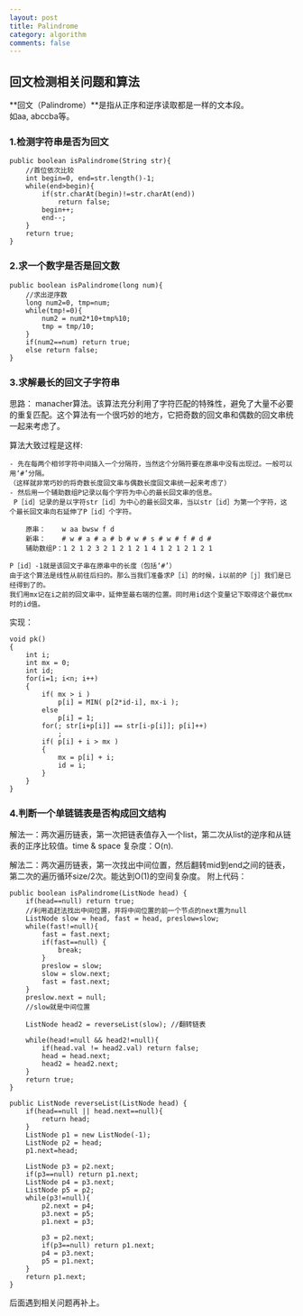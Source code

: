 ```yaml
---
layout: post
title: Palindrome
category: algorithm
comments: false
---
```

## 回文检测相关问题和算法

**回文（Palindrome）**是指从正序和逆序读取都是一样的文本段。  
如aa, abccba等。

### 1.检测字符串是否为回文

	public boolean isPalindrome(String str){
		//首位依次比较
		int begin=0, end=str.length()-1;
		while(end>begin){
			if(str.charAt(begin)!=str.charAt(end))
				return false;
			begin++;
			end--;
		}
		return true;
	}

### 2.求一个数字是否是回文数

	public boolean isPalindrome(long num){
		//求出逆序数
		long num2=0, tmp=num;
		while(tmp!=0){
			num2 = num2*10+tmp%10;
			tmp = tmp/10;
		}
		if(num2==num) return true;
		else return false;
	}

### 3.求解最长的回文子字符串 

思路： manacher算法。该算法充分利用了字符匹配的特殊性，避免了大量不必要的重复匹配。这个算法有一个很巧妙的地方，它把奇数的回文串和偶数的回文串统一起来考虑了。  


算法大致过程是这样:

    - 先在每两个相邻字符中间插入一个分隔符，当然这个分隔符要在原串中没有出现过。一般可以用‘#’分隔。
    （这样就非常巧妙的将奇数长度回文串与偶数长度回文串统一起来考虑了）
    - 然后用一个辅助数组P记录以每个字符为中心的最长回文串的信息。
     P［id］记录的是以字符str［id］为中心的最长回文串，当以str［id］为第一个字符，这个最长回文串向右延伸了P［id］个字符。  

	    原串：    w aa bwsw f d  
	    新串：    # w # a # a # b # w # s # w # f # d #  
	    辅助数组P：1 2 1 2 3 2 1 2 1 2 1 4 1 2 1 2 1 2 1  
	
 	P［id］-1就是该回文子串在原串中的长度（包括‘#’）  
	由于这个算法是线性从前往后扫的。那么当我们准备求P［i］的时候，i以前的P［j］我们是已经得到了的。
	我们用mx记在i之前的回文串中，延伸至最右端的位置。同时用id这个变量记下取得这个最优mx时的id值。

实现：

    void pk()
	{
	    int i;
	    int mx = 0;
	    int id;
	    for(i=1; i<n; i++)
	    {
	        if( mx > i )
	            p[i] = MIN( p[2*id-i], mx-i );        
	        else
	            p[i] = 1;
	        for(; str[i+p[i]] == str[i-p[i]]; p[i]++)
	            ;
	        if( p[i] + i > mx )
	        {
	            mx = p[i] + i;
	            id = i;
	        }
	    }
	}

### 4.判断一个单链链表是否构成回文结构  
解法一：两次遍历链表，第一次把链表值存入一个list，第二次从list的逆序和从链表的正序比较值。time & space 复杂度：O(n).

解法二：两次遍历链表，第一次找出中间位置，然后翻转mid到end之间的链表，第二次的遍历循环size/2次。能达到O(1)的空间复杂度。
附上代码：

    public boolean isPalindrome(ListNode head) {
        if(head==null) return true;
    	//利用追赶法找出中间位置，并将中间位置的前一个节点的next置为null
    	ListNode slow = head, fast = head, preslow=slow;
    	while(fast!=null){    		
    		fast = fast.next;
    		if(fast==null) {
    			break;
    		}
    		preslow = slow;
    		slow = slow.next;
    		fast = fast.next;
    	}
    	preslow.next = null;
    	//slow就是中间位置

    	ListNode head2 = reverseList(slow); //翻转链表

        while(head!=null && head2!=null){
        	if(head.val != head2.val) return false;
        	head = head.next;
        	head2 = head2.next;
        }
        return true;
    }

	public ListNode reverseList(ListNode head) {
    	if(head==null || head.next==null){
    		return head;
    	}
    	ListNode p1 = new ListNode(-1);
    	ListNode p2 = head;
    	p1.next=head;

		ListNode p3 = p2.next;
    	if(p3==null) return p1.next;
    	ListNode p4 = p3.next;
    	ListNode p5 = p2;
    	while(p3!=null){
    		p2.next = p4;
    		p3.next = p5;
    		p1.next = p3;

    		p3 = p2.next;
    		if(p3==null) return p1.next;
    		p4 = p3.next;
    		p5 = p1.next;
    	}
    	return p1.next;    	
    }

后面遇到相关问题再补上。
